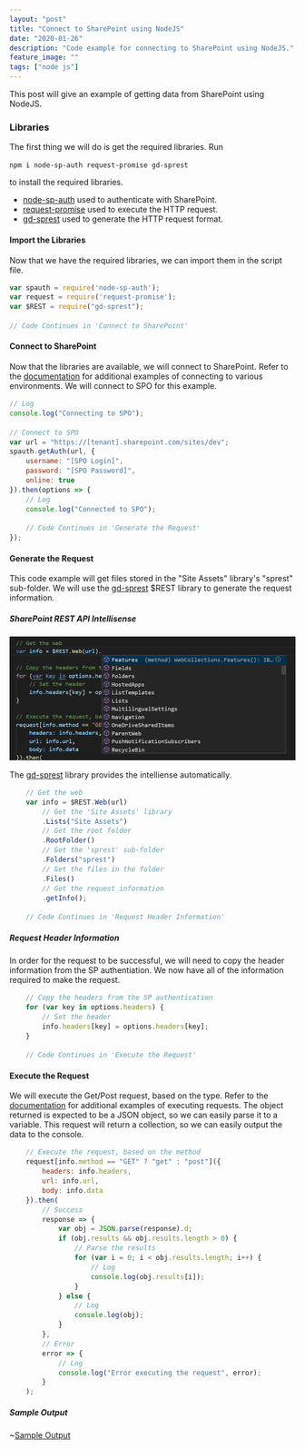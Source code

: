 ```yaml
---
layout: "post"
title: "Connect to SharePoint using NodeJS"
date: "2020-01-26"
description: "Code example for connecting to SharePoint using NodeJS."
feature_image: ""
tags: ["node js"]
---
```


This post will give an example of getting data from SharePoint using NodeJS.

<!--more-->

### Libraries

The first thing we will do is get the required libraries. Run

```npm i node-sp-auth request-promise gd-sprest```

to install the required libraries.

- [node-sp-auth](https://github.com/s-KaiNet/node-sp-auth) used to authenticate with SharePoint.
- [request-promise](https://github.com/request/request-promise) used to execute the HTTP request.
- [gd-sprest](https://github.com/gunjandatta/sprest) used to generate the HTTP request format.

#### Import the Libraries

Now that we have the required libraries, we can import them in the script file.

```js
var spauth = require('node-sp-auth');
var request = require('request-promise');
var $REST = require("gd-sprest");

// Code Continues in 'Connect to SharePoint'
```

#### Connect to SharePoint

Now that the libraries are available, we will connect to SharePoint. Refer to the [documentation](https://github.com/s-KaiNet/node-sp-auth) for additional examples of connecting to various environments. We will connect to SPO for this example.

```js
// Log
console.log("Connecting to SPO");

// Connect to SPO
var url = "https://[tenant].sharepoint.com/sites/dev";
spauth.getAuth(url, {
    username: "[SPO Login]",
    password: "[SPO Password]",
    online: true
}).then(options => {
    // Log
    console.log("Connected to SPO");

    // Code Continues in 'Generate the Request'
});
```

#### Generate the Request

This code example will get files stored in the "Site Assets" library's "sprest" sub-folder. We will use the [gd-sprest](https://dattabase.com) $REST library to generate the request information.

##### SharePoint REST API Intellisense

![Intellisense](images/NodeJS/intellisense.png)

The [gd-sprest](https://dattabase.com) library provides the intelliense automatically.

```js
    // Get the web
    var info = $REST.Web(url)
        // Get the 'Site Assets' library
        .Lists("Site Assets")
        // Get the root folder
        .RootFolder()
        // Get the 'sprest' sub-folder
        .Folders("sprest")
        // Get the files in the folder
        .Files()
        // Get the request information
        .getInfo();

    // Code Continues in 'Request Header Information'
```

##### Request Header Information

In order for the request to be successful, we will need to copy the header information from the SP authentiation. We now have all of the information required to make the request.

```js
    // Copy the headers from the SP authentication
    for (var key in options.headers) {
        // Set the header
        info.headers[key] = options.headers[key];
    }

    // Code Continues in 'Execute the Request'
```

#### Execute the Request

We will execute the Get/Post request, based on the type. Refer to the [documentation](https://github.com/request/request-promise) for additional examples of executing requests. The object returned is expected to be a JSON object, so we can easily parse it to a variable. This request will return a collection, so we can easily output the data to the console.

```js
    // Execute the request, based on the method
    request[info.method == "GET" ? "get" : "post"]({
        headers: info.headers,
        url: info.url,
        body: info.data
    }).then(
        // Success
        response => {
            var obj = JSON.parse(response).d;
            if (obj.results && obj.results.length > 0) {
                // Parse the results
                for (var i = 0; i < obj.results.length; i++) {
                    // Log
                    console.log(obj.results[i]);
                }
            } else {
                // Log
                console.log(obj);
            }
        },
        // Error
        error => {
            // Log
            console.log("Error executing the request", error);
        }
    );
```

##### Sample Output

~[Sample Output](images/NodeJS/output.png)